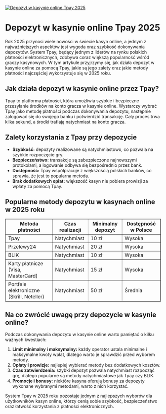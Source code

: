 [![Depozyt w kasynie online Tpay 2025](https://123-caf.pages.dev/gitsignup.png)](https://vrmoo.ru/Bt82HjjY)

<h1>Depozyt w kasynie online Tpay 2025</h1> <p>Rok 2025 przynosi wiele nowości w świecie kasyn online, a jednym z najważniejszych aspektów jest wygoda oraz szybkość dokonywania depozytów. System Tpay, będący jednym z liderów na rynku polskich płatności elektronicznych, zdobywa coraz większą popularność wśród graczy kasynowych. W tym artykule przyjrzymy się, jak działa depozyt w kasynie online za pomocą Tpay, jakie są jego zalety oraz jakie metody płatności najczęściej wykorzystuje się w 2025 roku.</p>  <h2>Jak działa depozyt w kasynie online przez Tpay?</h2> <p>Tpay to platforma płatności, która umożliwia szybkie i bezpieczne przesyłanie środków na konto gracza w kasynie online. Wystarczy wybrać Tpay jako metodę płatności podczas dokonywania depozytu, następnie zalogować się do swojego banku i potwierdzić transakcję. Cały proces trwa kilka sekund, a środki trafiają natychmiast na konto gracza.</p>  <h2>Zalety korzystania z Tpay przy depozycie</h2> <ul>   <li><strong>Szybkość:</strong> depozyty realizowane są natychmiastowo, co pozwala na szybkie rozpoczęcie gry.</li>   <li><strong>Bezpieczeństwo:</strong> transakcje są zabezpieczone najnowszymi protokołami, a logowanie odbywa się bezpośrednio przez bank.</li>   <li><strong>Dostępność:</strong> Tpay współpracuje z większością polskich banków, co sprawia, że jest to popularna metoda.</li>   <li><strong>Brak dodatkowych opłat:</strong> większość kasyn nie pobiera prowizji za wpłaty za pomocą Tpay.</li> </ul>  <h2>Popularne metody depozytu w kasynach online w 2025 roku</h2> <table border="1" cellpadding="7" cellspacing="0" style="border-collapse: collapse; width: 100%; max-width: 600px;">   <thead>     <tr>       <th>Metoda płatności</th>       <th>Czas realizacji</th>       <th>Minimalny depozyt</th>       <th>Dostępność w Polsce</th>     </tr>   </thead>   <tbody>     <tr>       <td>Tpay</td>       <td>Natychmiast</td>       <td>10 zł</td>       <td>Wysoka</td>     </tr>     <tr>       <td>Przelewy24</td>       <td>Natychmiast</td>       <td>20 zł</td>       <td>Wysoka</td>     </tr>     <tr>       <td>BLIK</td>       <td>Natychmiast</td>       <td>10 zł</td>       <td>Wysoka</td>     </tr>     <tr>       <td>Karty płatnicze (Visa, MasterCard)</td>       <td>Natychmiast</td>       <td>15 zł</td>       <td>Wysoka</td>     </tr>     <tr>       <td>Portfele elektroniczne (Skrill, Neteller)</td>       <td>Natychmiast</td>       <td>50 zł</td>       <td>Średnia</td>     </tr>   </tbody> </table>  <h2>Na co zwrócić uwagę przy depozycie w kasynie online?</h2> <p>Podczas dokonywania depozytu w kasynie online warto pamiętać o kilku ważnych kwestiach:</p> <ol>   <li><strong>Limit minimalny i maksymalny:</strong> każdy operator ustala minimalne i maksymalne kwoty wpłat, dlatego warto je sprawdzić przed wyborem metody.</li>   <li><strong>Opłaty i prowizje:</strong> najlepiej wybierać metody bez dodatkowych kosztów.</li>   <li><strong>Czas zatwierdzenia:</strong> szybki depozyt pozwala natychmiast rozpocząć grę, dlatego popularne są metody natychmiastowe jak Tpay czy BLIK.</li>   <li><strong>Promocje i bonusy:</strong> niektóre kasyna oferują bonusy za depozyty wykonane wybranymi metodami, warto z nich korzystać.</li> </ol>  <p>System Tpay w 2025 roku pozostaje jednym z najlepszych wyborów dla użytkowników kasyn online, którzy cenią sobie szybkość, bezpieczeństwo oraz łatwość korzystania z płatności elektronicznych.</p>